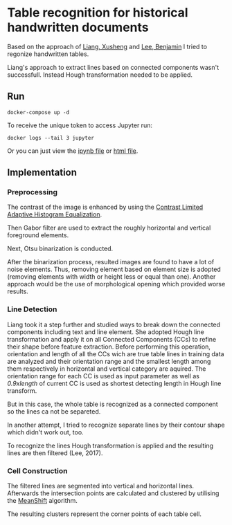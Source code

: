 # Table recognition for historical handwritten documents


Based on the approach of [Liang, Xusheng](http://www.diva-portal.org/smash/record.jsf?pid=diva2:1292198) and [Lee, Benjamin](https://dcicblog.umd.edu/cas/wp-content/uploads/sites/13/2017/06/Lee.pdf) I tried to regonize handwritten tables. 

Liang's approach to extract lines based on connected components wasn't successfull. Instead Hough transformation needed to be applied.


## Run
```
docker-compose up -d
```
To receive the unique token to access Jupyter run:
```
docker logs --tail 3 jupyter
```

Or you can just view the [ipynb file](https://github.com/CrazyCrud/table_recognition_for_historical_handwritten_documents/blob/master/work/Table%20Recognition.ipynb) or [html file](https://github.com/CrazyCrud/table_recognition_for_historical_handwritten_documents/blob/master/work/Table%20Recognition.html).

## Implementation

### Preprocessing

The contrast of the image is enhanced by using the [Contrast Limited Adaptive Histogram Equalization](https://docs.opencv.org/3.1.0/d5/daf/tutorial_py_histogram_equalization.html).

Then Gabor filter are used to extract the roughly horizontal and vertical foreground elements.

Next, Otsu binarization is conducted.

After the binarization process, resulted images are found to have a lot of noise elements. Thus, removing element based on element size is adopted (removing elements with width or height less or equal than one). Another approach would be the use of morphological opening which provided worse results.


### Line Detection


Liang took it a step further and studied ways to break down the connected components including text and line element. She adopted Hough line transformation and apply it on all Connected Components (CCs) to refine their shape before feature extraction. Before performing this operation, orientation and length of all the CCs wich are true table lines in training data are analyzed and their orientation range and the smallest length among them respectively in horizontal and vertical category are aquired. The orientation range for each CC is used as input parameter as well as *0.9xlength* of current CC is used as shortest detecting length in Hough line transform.

But in this case, the whole table is recognized as a connected component so the lines ca not be separeted.

In another attempt, I tried to recognize separate lines by their contour shape which didn't work out, too.

To recognize the lines Hough transformation is applied and the resulting lines are then filtered (Lee, 2017). 


### Cell Construction


The filtered lines are segmented into vertical and horizontal lines. Afterwards the intersection points are calculated and clustered by utilising the [MeanShift](https://scikit-learn.org/stable/modules/generated/sklearn.cluster.MeanShift.html) algorithm.

The resulting clusters represent the corner points of each table cell.
